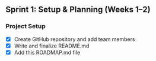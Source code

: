 ## Sprint 1: Setup & Planning (Weeks 1–2)

### Project Setup
- [x] Create GitHub repository and add team members
- [x] Write and finalize README.md
- [x] Add this ROADMAP.md file
